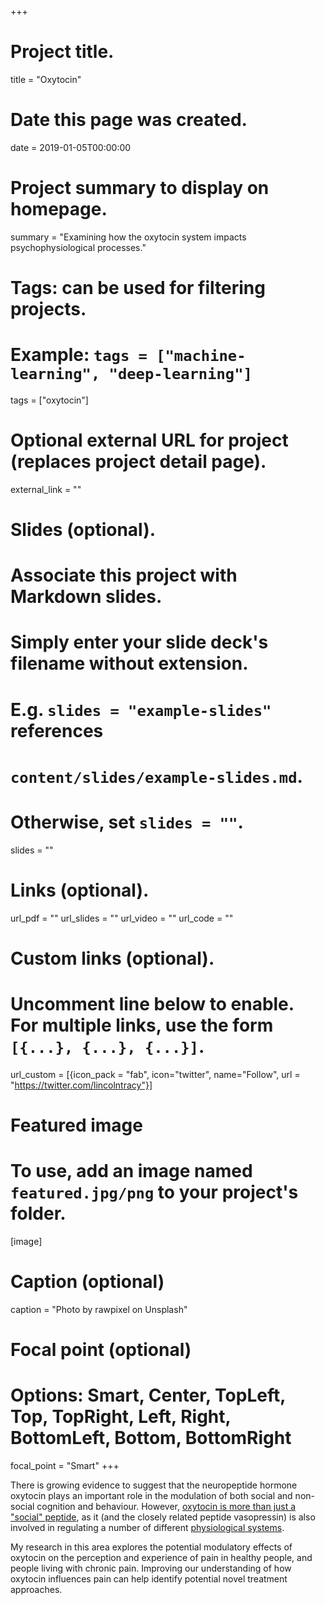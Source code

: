 +++
# Project title.
title = "Oxytocin"

# Date this page was created.
date = 2019-01-05T00:00:00

# Project summary to display on homepage.
summary = "Examining how the oxytocin system impacts psychophysiological processes."

# Tags: can be used for filtering projects.
# Example: `tags = ["machine-learning", "deep-learning"]`
tags = ["oxytocin"]

# Optional external URL for project (replaces project detail page).
external_link = ""

# Slides (optional).
#   Associate this project with Markdown slides.
#   Simply enter your slide deck's filename without extension.
#   E.g. `slides = "example-slides"` references 
#   `content/slides/example-slides.md`.
#   Otherwise, set `slides = ""`.
slides = ""

# Links (optional).
url_pdf = ""
url_slides = ""
url_video = ""
url_code = ""

# Custom links (optional).
#   Uncomment line below to enable. For multiple links, use the form `[{...}, {...}, {...}]`.
url_custom = [{icon_pack = "fab", icon="twitter", name="Follow", url = "https://twitter.com/lincolntracy"}]

# Featured image
# To use, add an image named `featured.jpg/png` to your project's folder. 
[image]
  # Caption (optional)
  caption = "Photo by rawpixel on Unsplash"
  
  # Focal point (optional)
  # Options: Smart, Center, TopLeft, Top, TopRight, Left, Right, BottomLeft, Bottom, BottomRight
  focal_point = "Smart"
+++

There is growing evidence to suggest that the neuropeptide hormone oxytocin plays an important role in the modulation of both social and non-social cognition and behaviour. However, [oxytocin is more than just a "social" peptide](https://www.smbc-comics.com/comic/2014-04-26), as it (and the closely related peptide vasopressin) is also involved in regulating a number of different [physiological systems](https://www.smbc-comics.com/comic/oxytocin).

My research in this area explores the potential modulatory effects of oxytocin on the perception and experience of pain in healthy people, and people living with chronic pain. Improving our understanding of how oxytocin influences pain can help identify potential novel treatment approaches.

